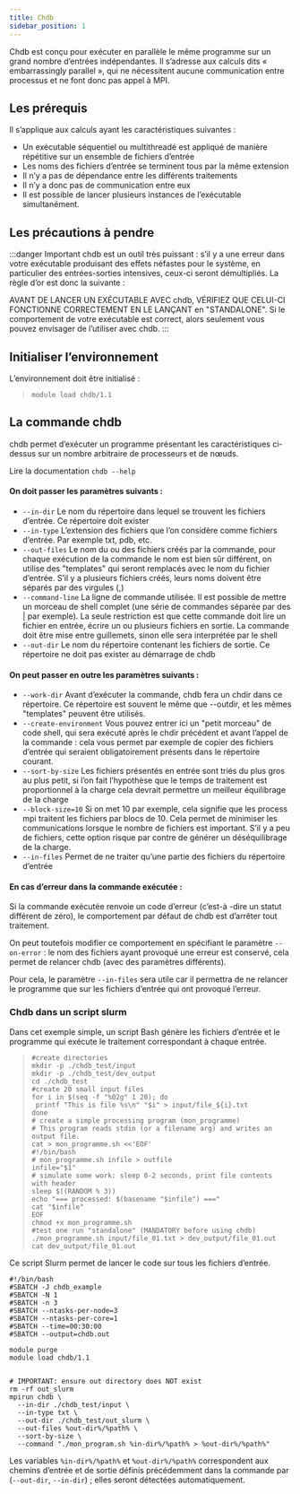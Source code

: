 ```yaml
---
title: Chdb
sidebar_position: 1
---
```


Chdb est conçu pour exécuter en parallèle le même programme sur un grand nombre d’entrées indépendantes. Il s’adresse aux calculs dits « embarrassingly parallel », qui ne nécessitent aucune communication entre processus et ne font donc pas appel à MPI.
## Les prérequis
Il s’applique aux calculs ayant les caractéristiques suivantes :
- Un exécutable séquentiel ou multithreadé est appliqué de manière répétitive sur un ensemble de fichiers d’entrée
- Les noms des fichiers d’entrée se terminent tous par la même extension
- Il n’y a pas de dépendance entre les différents traitements
- Il n’y a donc pas de communication entre eux
- Il est possible de lancer plusieurs instances de l’exécutable simultanément.

## Les précautions à pendre

:::danger Important
chdb est un outil très puissant : s’il y a une erreur dans votre exécutable produisant des effets néfastes pour le système, en particulier des entrées-sorties intensives, ceux-ci seront démultipliés. La règle d’or est donc la suivante :

AVANT DE LANCER UN EXÉCUTABLE AVEC chdb, VÉRIFIEZ QUE CELUI-CI FONCTIONNE CORRECTEMENT EN LE LANÇANT en "STANDALONE". Si le comportement de votre exécutable est correct, alors seulement vous pouvez envisager de l’utiliser avec chdb.
:::

## Initialiser l’environnement
L’environnement doit être initialisé :
>```shell
> module load chdb/1.1 
>```

## La commande chdb

chdb permet d’exécuter un programme présentant les caractéristiques ci-dessus sur un nombre arbitraire de processeurs et de nœuds.

Lire la documentation `chdb --help`

#### On **doit passer** les paramètres suivants :

- `--in-dir` Le nom du répertoire dans lequel se trouvent les fichiers d’entrée. Ce répertoire doit exister
- `--in-type` L’extension des fichiers que l’on considère comme fichiers d’entrée. Par exemple txt, pdb, etc.
- `--out-files` Le nom du ou des fichiers créés par la commande, pour chaque exécution de la commande le nom est bien sûr différent, on utilise des "templates" qui seront remplacés avec le nom du fichier d’entrée. S’il y a plusieurs fichiers créés, leurs noms doivent être séparés par des virgules (,)
- `--command-line` La ligne de commande utilisée. Il est possible de mettre un morceau de shell complet (une série de commandes séparée par des | par exemple). La seule restriction est que cette commande doit lire un fichier en entrée, écrire un ou plusieurs fichiers en sortie. La commande doit être mise entre guillemets, sinon elle sera interprétée par le shell
- `--out-dir` Le nom du répertoire contenant les fichiers de sortie. Ce répertoire ne doit pas exister au démarrage de chdb

#### On peut passer en outre les paramètres suivants :

- `--work-dir` Avant d’exécuter la commande, chdb fera un chdir dans ce répertoire. Ce répertoire est souvent le même que --outdir, et les mêmes "templates" peuvent être utilisés.
- `--create-environment` Vous pouvez entrer ici un "petit morceau" de code shell, qui sera exécuté après le chdir précédent et avant l’appel de la commande : cela vous permet par exemple de copier des fichiers d’entrée qui seraient obligatoirement présents dans le répertoire courant.
- `--sort-by-size` Les fichiers présentés en entrée sont triés du plus gros au plus petit, si l’on fait l’hypothèse que le temps de traitement est proportionnel à la charge cela devrait permettre un meilleur équilibrage de la charge
- `--block-size=10` Si on met 10 par exemple, cela signifie que les process mpi traitent les fichiers par blocs de 10. Cela permet de minimiser les communications lorsque le nombre de fichiers est important. S’il y a peu de fichiers, cette option risque par contre de générer un déséquilibrage de la charge.
- `--in-files` Permet de ne traiter qu’une partie des fichiers du répertoire d’entrée

#### En cas d’erreur dans la commande exécutée :

Si la commande exécutée renvoie un code d’erreur (c’est-à -dire un statut différent de zéro), le comportement par défaut de chdb est d’arrêter tout traitement.

On peut toutefois modifier ce comportement en spécifiant le paramètre `--on-error` : le nom des fichiers ayant provoqué une erreur est conservé, cela permet de relancer chdb (avec des paramètres différents).

Pour cela, le paramètre `--in-files` sera utile car il permettra de ne relancer le programme que sur les fichiers d’entrée qui ont provoqué l’erreur.

### Chdb dans un script slurm
Dans cet exemple simple, un script Bash génère les fichiers d’entrée et le programme qui exécute le traitement correspondant à chaque entrée.

>```shell
> #create directories
> mkdir -p ./chdb_test/input
> mkdir -p ./chdb_test/dev_output   
> cd ./chdb_test
> #create 20 small input files
>for i in $(seq -f "%02g" 1 20); do
>  printf "This is file %s\n" "$i" > input/file_${i}.txt
>done
> # create a simple processing program (mon_programme)
> # This program reads stdin (or a filename arg) and writes an output file.
> cat > mon_programme.sh <<'EOF'
> #!/bin/bash
> # mon_programme.sh infile > outfile
> infile="$1"
> # simulate some work: sleep 0-2 seconds, print file contents with header
> sleep $((RANDOM % 3))
> echo "=== processed: $(basename "$infile") ==="
> cat "$infile"
> EOF
> chmod +x mon_programme.sh
> #test one run "standalone" (MANDATORY before using chdb)
> ./mon_programme.sh input/file_01.txt > dev_output/file_01.out
> cat dev_output/file_01.out
>```

Ce script Slurm permet de lancer le code sur tous les fichiers d’entrée.
```
#!/bin/bash
#SBATCH -J chdb_example
#SBATCH -N 1
#SBATCH -n 3
#SBATCH --ntasks-per-node=3
#SBATCH --ntasks-per-core=1
#SBATCH --time=00:30:00
#SBATCH --output=chdb.out

module purge
module load chdb/1.1


# IMPORTANT: ensure out directory does NOT exist
rm -rf out_slurm
mpirun chdb \
  --in-dir ./chdb_test/input \
  --in-type txt \
  --out-dir ./chdb_test/out_slurm \
  --out-files %out-dir%/%path% \
  --sort-by-size \
  --command "./mon_program.sh %in-dir%/%path% > %out-dir%/%path%"
```

Les variables `%in-dir%/%path%` et `%out-dir%/%path%` correspondent aux chemins d’entrée et de sortie définis précédemment dans la commande par (`--out-dir`, `--in-dir`) ; elles seront détectées automatiquement.